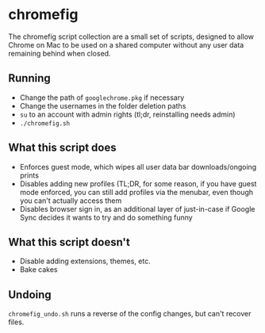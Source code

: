 # chromefig

The chromefig script collection are a small set of scripts, designed to allow Chrome on Mac to be used on a shared computer without any user data remaining behind when closed.

## Running
- Change the path of `googlechrome.pkg` if necessary
- Change the usernames in the folder deletion paths
- `su` to an account with admin rights (tl;dr, reinstalling needs admin)
- `./chromefig.sh`
## What this script does
- Enforces guest mode, which wipes all user data bar downloads/ongoing prints
- Disables adding new profiles (TL;DR, for some reason, if you have guest mode enforced, you can still add profiles via the menubar, even though you can't actually access them
- Disables browser sign in, as an additional layer of just-in-case if Google Sync decides it wants to try and do something funny

## What this script doesn't
- Disable adding extensions, themes, etc.
- Bake cakes

## Undoing
`chromefig_undo.sh` runs a reverse of the config changes, but can't recover files.
